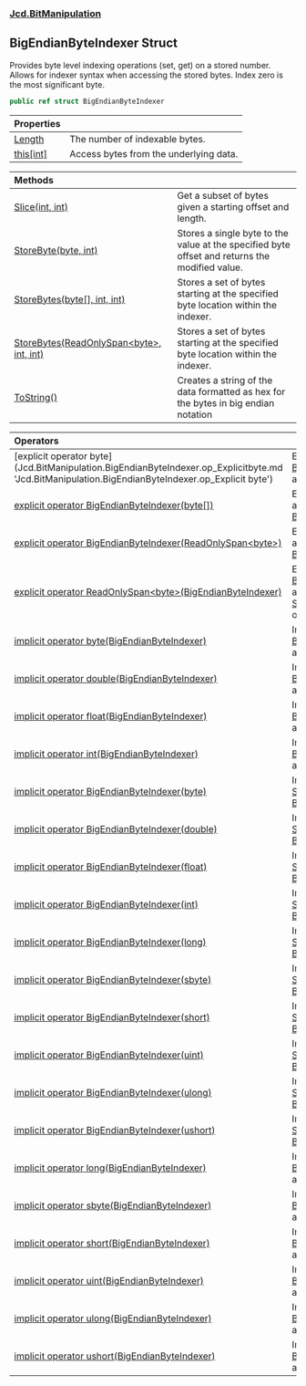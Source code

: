 ### [Jcd.BitManipulation](Jcd.BitManipulation.md 'Jcd.BitManipulation')

## BigEndianByteIndexer Struct

Provides byte level indexing operations (set, get) on a
stored number. Allows for indexer syntax when accessing
the stored bytes. Index zero is the most significant byte.

```csharp
public ref struct BigEndianByteIndexer
```

| Properties                                                                                                              |                                        |
|:------------------------------------------------------------------------------------------------------------------------|:---------------------------------------|
| [Length](Jcd.BitManipulation.BigEndianByteIndexer.Length.md 'Jcd.BitManipulation.BigEndianByteIndexer.Length')          | The number of indexable bytes.         |
| [this[int]](Jcd.BitManipulation.BigEndianByteIndexer.this[int].md 'Jcd.BitManipulation.BigEndianByteIndexer.this[int]') | Access bytes from the underlying data. |

| Methods                                                                                                                                                                                                                                |                                                                                                |
|:---------------------------------------------------------------------------------------------------------------------------------------------------------------------------------------------------------------------------------------|:-----------------------------------------------------------------------------------------------|
| [Slice(int, int)](Jcd.BitManipulation.BigEndianByteIndexer.Slice(int,int).md 'Jcd.BitManipulation.BigEndianByteIndexer.Slice(int, int)')                                                                                               | Get a subset of bytes given a starting offset and length.                                      |
| [StoreByte(byte, int)](Jcd.BitManipulation.BigEndianByteIndexer.StoreByte(byte,int).md 'Jcd.BitManipulation.BigEndianByteIndexer.StoreByte(byte, int)')                                                                                | Stores a single byte to the value at the specified byte offset and returns the modified value. |
| [StoreBytes(byte[], int, int)](Jcd.BitManipulation.BigEndianByteIndexer.StoreBytes(byte[],int,int).md 'Jcd.BitManipulation.BigEndianByteIndexer.StoreBytes(byte[], int, int)')                                                         | Stores a set of bytes starting at the specified byte location within the indexer.              |
| [StoreBytes(ReadOnlySpan&lt;byte&gt;, int, int)](Jcd.BitManipulation.BigEndianByteIndexer.StoreBytes(System.ReadOnlySpan_byte_,int,int).md 'Jcd.BitManipulation.BigEndianByteIndexer.StoreBytes(System.ReadOnlySpan<byte>, int, int)') | Stores a set of bytes starting at the specified byte location within the indexer.              |
| [ToString()](Jcd.BitManipulation.BigEndianByteIndexer.ToString().md 'Jcd.BitManipulation.BigEndianByteIndexer.ToString()')                                                                                                             | Creates a string of the data formatted as hex for the bytes in big endian notation             |

| Operators                                                                                                                                                                                                                                                                                                                 |                                                                                                                                                                                                                                                                                |
|:--------------------------------------------------------------------------------------------------------------------------------------------------------------------------------------------------------------------------------------------------------------------------------------------------------------------------|:-------------------------------------------------------------------------------------------------------------------------------------------------------------------------------------------------------------------------------------------------------------------------------|
| [explicit operator byte[](BigEndianByteIndexer)](Jcd.BitManipulation.BigEndianByteIndexer.op_Explicitbyte[](Jcd.BitManipulation.BigEndianByteIndexer).md 'Jcd.BitManipulation.BigEndianByteIndexer.op_Explicit byte[](Jcd.BitManipulation.BigEndianByteIndexer)')                                                         | Explicitly converts the [BigEndianByteIndexer](Jcd.BitManipulation.BigEndianByteIndexer.md 'Jcd.BitManipulation.BigEndianByteIndexer') to an array of bytes.                                                                                                                   |
| [explicit operator BigEndianByteIndexer(byte[])](Jcd.BitManipulation.BigEndianByteIndexer.op_ExplicitJcd.BitManipulation.BigEndianByteIndexer(byte[]).md 'Jcd.BitManipulation.BigEndianByteIndexer.op_Explicit Jcd.BitManipulation.BigEndianByteIndexer(byte[])')                                                         | Explicitly converts an array of  bytes to a [BigEndianByteIndexer](Jcd.BitManipulation.BigEndianByteIndexer.md 'Jcd.BitManipulation.BigEndianByteIndexer').                                                                                                                    |
| [explicit operator BigEndianByteIndexer(ReadOnlySpan&lt;byte&gt;)](Jcd.BitManipulation.BigEndianByteIndexer.op_ExplicitJcd.BitManipulation.BigEndianByteIndexer(System.ReadOnlySpan_byte_).md 'Jcd.BitManipulation.BigEndianByteIndexer.op_Explicit Jcd.BitManipulation.BigEndianByteIndexer(System.ReadOnlySpan<byte>)') | Explicitly converts an array of  bytes to a [BigEndianByteIndexer](Jcd.BitManipulation.BigEndianByteIndexer.md 'Jcd.BitManipulation.BigEndianByteIndexer').                                                                                                                    |
| [explicit operator ReadOnlySpan&lt;byte&gt;(BigEndianByteIndexer)](Jcd.BitManipulation.BigEndianByteIndexer.op_ExplicitSystem.ReadOnlySpan_byte_(Jcd.BitManipulation.BigEndianByteIndexer).md 'Jcd.BitManipulation.BigEndianByteIndexer.op_Explicit System.ReadOnlySpan<byte>(Jcd.BitManipulation.BigEndianByteIndexer)') | Explicitly converts the [BigEndianByteIndexer](Jcd.BitManipulation.BigEndianByteIndexer.md 'Jcd.BitManipulation.BigEndianByteIndexer') to a [System.ReadOnlySpan&lt;&gt;](https://docs.microsoft.com/en-us/dotnet/api/System.ReadOnlySpan-1 'System.ReadOnlySpan`1') of bytes. |
| [implicit operator byte(BigEndianByteIndexer)](Jcd.BitManipulation.BigEndianByteIndexer.op_Implicitbyte(Jcd.BitManipulation.BigEndianByteIndexer).md 'Jcd.BitManipulation.BigEndianByteIndexer.op_Implicit byte(Jcd.BitManipulation.BigEndianByteIndexer)')                                                               | Implicitly converts the [BigEndianByteIndexer](Jcd.BitManipulation.BigEndianByteIndexer.md 'Jcd.BitManipulation.BigEndianByteIndexer') to a [System.Byte](https://docs.microsoft.com/en-us/dotnet/api/System.Byte 'System.Byte').                                              |
| [implicit operator double(BigEndianByteIndexer)](Jcd.BitManipulation.BigEndianByteIndexer.op_Implicitdouble(Jcd.BitManipulation.BigEndianByteIndexer).md 'Jcd.BitManipulation.BigEndianByteIndexer.op_Implicit double(Jcd.BitManipulation.BigEndianByteIndexer)')                                                         | Implicitly converts the [BigEndianByteIndexer](Jcd.BitManipulation.BigEndianByteIndexer.md 'Jcd.BitManipulation.BigEndianByteIndexer') to a [System.Double](https://docs.microsoft.com/en-us/dotnet/api/System.Double 'System.Double').                                        |
| [implicit operator float(BigEndianByteIndexer)](Jcd.BitManipulation.BigEndianByteIndexer.op_Implicitfloat(Jcd.BitManipulation.BigEndianByteIndexer).md 'Jcd.BitManipulation.BigEndianByteIndexer.op_Implicit float(Jcd.BitManipulation.BigEndianByteIndexer)')                                                            | Implicitly converts the [BigEndianByteIndexer](Jcd.BitManipulation.BigEndianByteIndexer.md 'Jcd.BitManipulation.BigEndianByteIndexer') to a [System.Single](https://docs.microsoft.com/en-us/dotnet/api/System.Single 'System.Single').                                        |
| [implicit operator int(BigEndianByteIndexer)](Jcd.BitManipulation.BigEndianByteIndexer.op_Implicitint(Jcd.BitManipulation.BigEndianByteIndexer).md 'Jcd.BitManipulation.BigEndianByteIndexer.op_Implicit int(Jcd.BitManipulation.BigEndianByteIndexer)')                                                                  | Implicitly converts the [BigEndianByteIndexer](Jcd.BitManipulation.BigEndianByteIndexer.md 'Jcd.BitManipulation.BigEndianByteIndexer') to a [System.Int32](https://docs.microsoft.com/en-us/dotnet/api/System.Int32 'System.Int32').                                           |
| [implicit operator BigEndianByteIndexer(byte)](Jcd.BitManipulation.BigEndianByteIndexer.op_ImplicitJcd.BitManipulation.BigEndianByteIndexer(byte).md 'Jcd.BitManipulation.BigEndianByteIndexer.op_Implicit Jcd.BitManipulation.BigEndianByteIndexer(byte)')                                                               | Implicitly converts a [System.Byte](https://docs.microsoft.com/en-us/dotnet/api/System.Byte 'System.Byte') to a [BigEndianByteIndexer](Jcd.BitManipulation.BigEndianByteIndexer.md 'Jcd.BitManipulation.BigEndianByteIndexer').                                                |
| [implicit operator BigEndianByteIndexer(double)](Jcd.BitManipulation.BigEndianByteIndexer.op_ImplicitJcd.BitManipulation.BigEndianByteIndexer(double).md 'Jcd.BitManipulation.BigEndianByteIndexer.op_Implicit Jcd.BitManipulation.BigEndianByteIndexer(double)')                                                         | Implicitly converts a [System.Double](https://docs.microsoft.com/en-us/dotnet/api/System.Double 'System.Double') to a [BigEndianByteIndexer](Jcd.BitManipulation.BigEndianByteIndexer.md 'Jcd.BitManipulation.BigEndianByteIndexer').                                          |
| [implicit operator BigEndianByteIndexer(float)](Jcd.BitManipulation.BigEndianByteIndexer.op_ImplicitJcd.BitManipulation.BigEndianByteIndexer(float).md 'Jcd.BitManipulation.BigEndianByteIndexer.op_Implicit Jcd.BitManipulation.BigEndianByteIndexer(float)')                                                            | Implicitly converts a [System.Single](https://docs.microsoft.com/en-us/dotnet/api/System.Single 'System.Single') to a [BigEndianByteIndexer](Jcd.BitManipulation.BigEndianByteIndexer.md 'Jcd.BitManipulation.BigEndianByteIndexer').                                          |
| [implicit operator BigEndianByteIndexer(int)](Jcd.BitManipulation.BigEndianByteIndexer.op_ImplicitJcd.BitManipulation.BigEndianByteIndexer(int).md 'Jcd.BitManipulation.BigEndianByteIndexer.op_Implicit Jcd.BitManipulation.BigEndianByteIndexer(int)')                                                                  | Implicitly converts a [System.Int32](https://docs.microsoft.com/en-us/dotnet/api/System.Int32 'System.Int32') to a [BigEndianByteIndexer](Jcd.BitManipulation.BigEndianByteIndexer.md 'Jcd.BitManipulation.BigEndianByteIndexer').                                             |
| [implicit operator BigEndianByteIndexer(long)](Jcd.BitManipulation.BigEndianByteIndexer.op_ImplicitJcd.BitManipulation.BigEndianByteIndexer(long).md 'Jcd.BitManipulation.BigEndianByteIndexer.op_Implicit Jcd.BitManipulation.BigEndianByteIndexer(long)')                                                               | Implicitly converts an [System.Int64](https://docs.microsoft.com/en-us/dotnet/api/System.Int64 'System.Int64') to a [BigEndianByteIndexer](Jcd.BitManipulation.BigEndianByteIndexer.md 'Jcd.BitManipulation.BigEndianByteIndexer').                                            |
| [implicit operator BigEndianByteIndexer(sbyte)](Jcd.BitManipulation.BigEndianByteIndexer.op_ImplicitJcd.BitManipulation.BigEndianByteIndexer(sbyte).md 'Jcd.BitManipulation.BigEndianByteIndexer.op_Implicit Jcd.BitManipulation.BigEndianByteIndexer(sbyte)')                                                            | Implicitly converts an [System.SByte](https://docs.microsoft.com/en-us/dotnet/api/System.SByte 'System.SByte') to a [BigEndianByteIndexer](Jcd.BitManipulation.BigEndianByteIndexer.md 'Jcd.BitManipulation.BigEndianByteIndexer').                                            |
| [implicit operator BigEndianByteIndexer(short)](Jcd.BitManipulation.BigEndianByteIndexer.op_ImplicitJcd.BitManipulation.BigEndianByteIndexer(short).md 'Jcd.BitManipulation.BigEndianByteIndexer.op_Implicit Jcd.BitManipulation.BigEndianByteIndexer(short)')                                                            | Implicitly converts a [System.Int16](https://docs.microsoft.com/en-us/dotnet/api/System.Int16 'System.Int16') to a [BigEndianByteIndexer](Jcd.BitManipulation.BigEndianByteIndexer.md 'Jcd.BitManipulation.BigEndianByteIndexer').                                             |
| [implicit operator BigEndianByteIndexer(uint)](Jcd.BitManipulation.BigEndianByteIndexer.op_ImplicitJcd.BitManipulation.BigEndianByteIndexer(uint).md 'Jcd.BitManipulation.BigEndianByteIndexer.op_Implicit Jcd.BitManipulation.BigEndianByteIndexer(uint)')                                                               | Implicitly converts a [System.UInt32](https://docs.microsoft.com/en-us/dotnet/api/System.UInt32 'System.UInt32') to a [BigEndianByteIndexer](Jcd.BitManipulation.BigEndianByteIndexer.md 'Jcd.BitManipulation.BigEndianByteIndexer').                                          |
| [implicit operator BigEndianByteIndexer(ulong)](Jcd.BitManipulation.BigEndianByteIndexer.op_ImplicitJcd.BitManipulation.BigEndianByteIndexer(ulong).md 'Jcd.BitManipulation.BigEndianByteIndexer.op_Implicit Jcd.BitManipulation.BigEndianByteIndexer(ulong)')                                                            | Implicitly converts a [System.UInt64](https://docs.microsoft.com/en-us/dotnet/api/System.UInt64 'System.UInt64') to a [BigEndianByteIndexer](Jcd.BitManipulation.BigEndianByteIndexer.md 'Jcd.BitManipulation.BigEndianByteIndexer').                                          |
| [implicit operator BigEndianByteIndexer(ushort)](Jcd.BitManipulation.BigEndianByteIndexer.op_ImplicitJcd.BitManipulation.BigEndianByteIndexer(ushort).md 'Jcd.BitManipulation.BigEndianByteIndexer.op_Implicit Jcd.BitManipulation.BigEndianByteIndexer(ushort)')                                                         | Implicitly converts a [System.UInt16](https://docs.microsoft.com/en-us/dotnet/api/System.UInt16 'System.UInt16') to a [BigEndianByteIndexer](Jcd.BitManipulation.BigEndianByteIndexer.md 'Jcd.BitManipulation.BigEndianByteIndexer').                                          |
| [implicit operator long(BigEndianByteIndexer)](Jcd.BitManipulation.BigEndianByteIndexer.op_Implicitlong(Jcd.BitManipulation.BigEndianByteIndexer).md 'Jcd.BitManipulation.BigEndianByteIndexer.op_Implicit long(Jcd.BitManipulation.BigEndianByteIndexer)')                                                               | Implicitly converts the [BigEndianByteIndexer](Jcd.BitManipulation.BigEndianByteIndexer.md 'Jcd.BitManipulation.BigEndianByteIndexer') to an [System.Int64](https://docs.microsoft.com/en-us/dotnet/api/System.Int64 'System.Int64').                                          |
| [implicit operator sbyte(BigEndianByteIndexer)](Jcd.BitManipulation.BigEndianByteIndexer.op_Implicitsbyte(Jcd.BitManipulation.BigEndianByteIndexer).md 'Jcd.BitManipulation.BigEndianByteIndexer.op_Implicit sbyte(Jcd.BitManipulation.BigEndianByteIndexer)')                                                            | Implicitly converts the [BigEndianByteIndexer](Jcd.BitManipulation.BigEndianByteIndexer.md 'Jcd.BitManipulation.BigEndianByteIndexer') to an [System.SByte](https://docs.microsoft.com/en-us/dotnet/api/System.SByte 'System.SByte').                                          |
| [implicit operator short(BigEndianByteIndexer)](Jcd.BitManipulation.BigEndianByteIndexer.op_Implicitshort(Jcd.BitManipulation.BigEndianByteIndexer).md 'Jcd.BitManipulation.BigEndianByteIndexer.op_Implicit short(Jcd.BitManipulation.BigEndianByteIndexer)')                                                            | Implicitly converts the [BigEndianByteIndexer](Jcd.BitManipulation.BigEndianByteIndexer.md 'Jcd.BitManipulation.BigEndianByteIndexer') to a [System.Int16](https://docs.microsoft.com/en-us/dotnet/api/System.Int16 'System.Int16').                                           |
| [implicit operator uint(BigEndianByteIndexer)](Jcd.BitManipulation.BigEndianByteIndexer.op_Implicituint(Jcd.BitManipulation.BigEndianByteIndexer).md 'Jcd.BitManipulation.BigEndianByteIndexer.op_Implicit uint(Jcd.BitManipulation.BigEndianByteIndexer)')                                                               | Implicitly converts the [BigEndianByteIndexer](Jcd.BitManipulation.BigEndianByteIndexer.md 'Jcd.BitManipulation.BigEndianByteIndexer') to a [System.UInt32](https://docs.microsoft.com/en-us/dotnet/api/System.UInt32 'System.UInt32').                                        |
| [implicit operator ulong(BigEndianByteIndexer)](Jcd.BitManipulation.BigEndianByteIndexer.op_Implicitulong(Jcd.BitManipulation.BigEndianByteIndexer).md 'Jcd.BitManipulation.BigEndianByteIndexer.op_Implicit ulong(Jcd.BitManipulation.BigEndianByteIndexer)')                                                            | Implicitly converts the [BigEndianByteIndexer](Jcd.BitManipulation.BigEndianByteIndexer.md 'Jcd.BitManipulation.BigEndianByteIndexer') to a [System.UInt64](https://docs.microsoft.com/en-us/dotnet/api/System.UInt64 'System.UInt64').                                        |
| [implicit operator ushort(BigEndianByteIndexer)](Jcd.BitManipulation.BigEndianByteIndexer.op_Implicitushort(Jcd.BitManipulation.BigEndianByteIndexer).md 'Jcd.BitManipulation.BigEndianByteIndexer.op_Implicit ushort(Jcd.BitManipulation.BigEndianByteIndexer)')                                                         | Implicitly converts the [BigEndianByteIndexer](Jcd.BitManipulation.BigEndianByteIndexer.md 'Jcd.BitManipulation.BigEndianByteIndexer') to a [System.UInt16](https://docs.microsoft.com/en-us/dotnet/api/System.UInt16 'System.UInt16').                                        |
